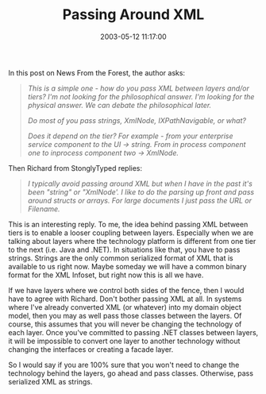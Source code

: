 ﻿---
layout: post
title: "Passing Around XML"
comments: false
date: 2003-05-12 11:17:00
categories:
 - Technology
subtext-id: 1d36da03-e413-4b62-b75f-5ed1e264c48d
alias: /blog/Passing-Around-XML.aspx
---


In this post on News From the Forest, the author asks:

> _This is a simple one - how do you pass XML between layers and/or tiers? I'm not looking for the philosophical answer. I'm looking for the physical answer. We can debate the philosophical later._
> 
> _Do most of you pass strings, XmlNode, IXPathNavigable, or what?_
> 
> _Does it depend on the tier? For example - from your enterprise service component to the UI -> string. From in process component one to inprocess component two -> XmlNode._

Then Richard from StonglyTyped replies:

> _I typically avoid passing around XML but when I have in the past it's been "string" or "XmlNode'. I like to do the parsing up front and pass around structs or arrays. For large documents I just pass the URL or Filename._

This is an interesting reply. To me, the idea behind passing XML between tiers is to enable a looser coupling between layers. Especially when we are talking about layers where the technology platform is different from one tier to the next (i.e. Java and .NET). In situations like that, you have to pass strings. Strings are the only common serialized format of XML that is available to us right now. Maybe someday we will have a common binary format for the XML Infoset, but right now this is all we have.

If we have layers where we control both sides of the fence, then I would have to agree with Richard. Don't bother passing XML at all. In systems where I've already converted XML (or whatever) into my domain object model, then you may as well pass those classes between the layers. Of course, this assumes that you will never be changing the technology of each layer. Once you've committed to passing .NET classes between layers, it will be impossible to convert one layer to another technology without changing the interfaces or creating a facade layer.

So I would say if you are 100% sure that you won't need to change the technology behind the layers, go ahead and pass classes. Otherwise, pass serialized XML as strings.
